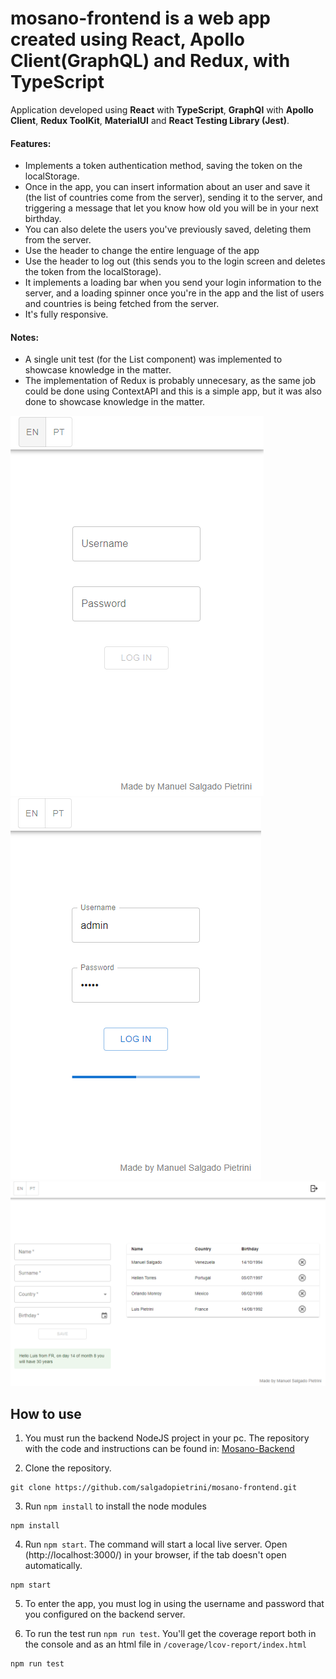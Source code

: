 # mosano-frontend is a web app created using React, Apollo Client(GraphQL) and Redux, with TypeScript

Application developed using **React** with **TypeScript**, **GraphQl** with **Apollo Client**, **Redux ToolKit**, **MaterialUI** and **React Testing Library (Jest)**.

#### Features:

- Implements a token authentication method, saving the token on the localStorage.
- Once in the app, you can insert information about an user and save it (the list of countries come from the server), sending it to the server, and triggering a message that let you know how old you will be in your next birthday.
- You can also delete the users you've previously saved, deleting them from the server.
- Use the header to change the entire lenguage of the app
- Use the header to log out (this sends you to the login screen and deletes the token from the localStorage).
- It implements a loading bar when you send your login information to the server, and a loading spinner once you're in the app and the list of users and countries is being fetched from the server.
- It's fully responsive.

#### Notes:

- A single unit test (for the List component) was implemented to showcase knowledge in the matter.
- The implementation of Redux is probably unnecesary, as the same job could be done using ContextAPI and this is a simple app, but it was also done to showcase knowledge in the matter.

![loggin](/assets/loggin.png)
![logginloading](/assets/logginloading.png)
![app](/assets/app.png)

## How to use

1. You must run the backend NodeJS project in your pc. The repository with the code and instructions can be found in: [Mosano-Backend](https://github.com/salgadopietrini/mosano-backend)

2. Clone the repository.

```
git clone https://github.com/salgadopietrini/mosano-frontend.git
```

3. Run `npm install` to install the node modules

```
npm install
```

4. Run `npm start`. The command will start a local live server. Open (http://localhost:3000/) in your browser, if the tab doesn't open automatically.

```
npm start
```

5. To enter the app, you must log in using the username and password that you configured on the backend server.

6. To run the test run `npm run test`. You'll get the coverage report both in the console and as an html file in `/coverage/lcov-report/index.html`

```
npm run test
```
